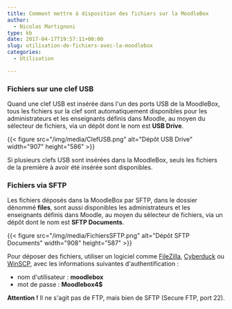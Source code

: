 ```yaml
---
title: Comment mettre à disposition des fichiers sur la MoodleBox
author:
  - Nicolas Martignoni
type: kb
date: 2017-04-17T19:57:11+00:00
slug: utilisation-de-fichiers-avec-la-moodlebox
categories:
  - Utilisation

---
```

### Fichiers sur une clef USB

Quand une clef USB est insérée dans l'un des ports USB de la MoodleBox, tous les fichiers sur la clef sont automatiquement disponibles pour les administrateurs et les enseignants définis dans Moodle, au moyen du sélecteur de fichiers, via un dépôt dont le nom est __USB Drive__.

{{< figure src="/img/media/ClefUSB.png" alt="Dépôt USB Drive" width="907" height="586" >}}

Si plusieurs clefs USB sont insérées dans la MoodleBox, seuls les fichiers de la première à avoir été insérée sont disponibles.

### Fichiers via SFTP

Les fichiers déposés dans la MoodleBox par SFTP, dans le dossier dénommé __files__, sont aussi disponibles les administrateurs et les enseignants définis dans Moodle, au moyen du sélecteur de fichiers, via un dépôt dont le nom est __SFTP Documents__.

{{< figure src="/img/media/FichiersSFTP.png" alt="Dépôt SFTP Documents" width="908" height="587" >}}

Pour déposer des fichiers, utiliser un logiciel comme [FileZilla][1], [Cyberduck][2] ou [WinSCP][3], avec les informations suivantes d'authentification :

  * nom d'utilisateur : __moodlebox__
  * mot de passe : __Moodlebox4$__

__Attention !__ Il ne s'agit pas de FTP, mais bien de SFTP (Secure FTP, port 22).

 [1]: https://filezilla-project.org/
 [2]: https://cyberduck.io/
 [3]: http://winscp.net/
